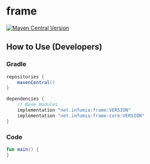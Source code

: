 # frame
[![Maven Central Version](https://img.shields.io/maven-central/v/net.infumia/frame)](https://central.sonatype.com/artifact/net.infumia/frame)
## How to Use (Developers)
### Gradle
```groovy
repositories {
    mavenCentral()
}

dependencies {
    // Base modules
    implementation "net.infumia:frame:VERSION"
    implementation "net.infumia:frame-core:VERSION"
}
```
### Code
```kotlin
fun main() {
}
```
